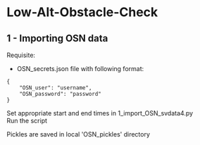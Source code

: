 # Low-Alt-Obstacle-Check

## 1 - Importing OSN data  

Requisite:  
- OSN_secrets.json file with following format:

```
{
    "OSN_user": "username",
    "OSN_password": "password"
}
```  
  
Set appropriate start and end times in 1_import_OSN_svdata4.py  
Run the script  

Pickles are saved in local 'OSN_pickles' directory  

